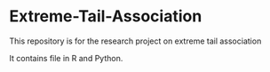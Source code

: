 # Extreme-Tail-Association
This repository is for the research project on extreme tail association

It contains file in R and Python.
